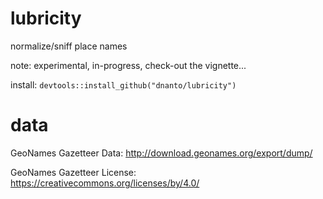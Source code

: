 # lubricity
normalize/sniff place names

note: experimental, in-progress, check-out the vignette...

install: `devtools::install_github("dnanto/lubricity")`

# data

GeoNames Gazetteer Data: http://download.geonames.org/export/dump/

GeoNames Gazetteer License: https://creativecommons.org/licenses/by/4.0/
